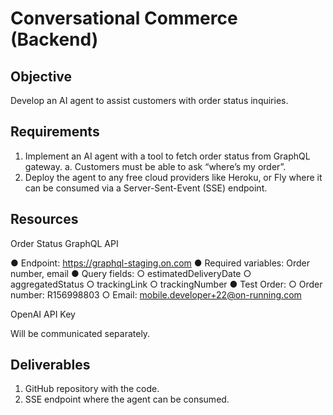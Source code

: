 # Conversational Commerce (Backend)

## Objective

Develop an AI agent to assist customers with order status inquiries.

## Requirements

1. Implement an AI agent with a tool to fetch order status from GraphQL gateway.
  a. Customers must be able to ask “where’s my order”.
2. Deploy the agent to any free cloud providers like Heroku, or Fly where it can be consumed via a Server-Sent-Event (SSE) endpoint.

## Resources

Order Status GraphQL API

● Endpoint: https://graphql-staging.on.com
● Required variables: Order number, email
● Query fields:
  ○ estimatedDeliveryDate
  ○ aggregatedStatus
  ○ trackingLink
  ○ trackingNumber
● Test Order:
  ○ Order number: R156998803
  ○ Email: mobile.developer+22@on-running.com

OpenAI API Key

Will be communicated separately.

## Deliverables

1. GitHub repository with the code.
2. SSE endpoint where the agent can be consumed.